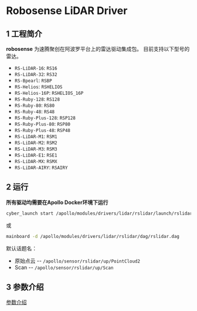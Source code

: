 # **Robosense LiDAR Driver**

## 1 工程简介

**robosense** 为速腾聚创在阿波罗平台上的雷达驱动集成包。 目前支持以下型号的雷达。

- `RS-LiDAR-16`: `RS16`
- `RS-LiDAR-32`: `RS32`
- `RS-Bpearl`: `RSBP`
- `RS-Helios`: `RSHELIOS`
- `RS-Helios-16P`: `RSHELIOS_16P`
- `RS-Ruby-128`: `RS128`
- `RS-Ruby-80`: `RS80`
- `RS-Ruby-48`: `RS48`
- `RS-Ruby-Plus-128`: `RSP128`
- `RS-Ruby-Plus-80`: `RSP80`
- `RS-Ruby-Plus-48`: `RSP48`
- `RS-LiDAR-M1`: `RSM1`
- `RS-LiDAR-M2`: `RSM2`
- `RS-LiDAR-M3`: `RSM3`
- `RS-LiDAR-E1`: `RSE1`
- `RS-LiDAR-MX`: `RSMX`
- `RS-LiDAR-AIRY`: `RSAIRY`

## 2 运行

**所有驱动均需要在Apollo Docker环境下运行**

```sh
cyber_launch start /apollo/modules/drivers/lidar/rslidar/launch/rslidar.launch
```

或

```sh
mainboard -d /apollo/modules/drivers/lidar/rslidar/dag/rslidar.dag
```

默认话题名：

- 原始点云 -- `/apollo/sensor/rslidar/up/PointCloud2`
- Scan -- `/apollo/sensor/rslidar/up/Scan`

## 3 参数介绍

[参数介绍](doc/parameter_intro.md)
